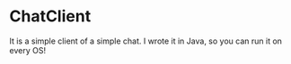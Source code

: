 # ChatClient
It is a simple client of a simple chat.
I wrote it in Java, so you can run it on every OS!
